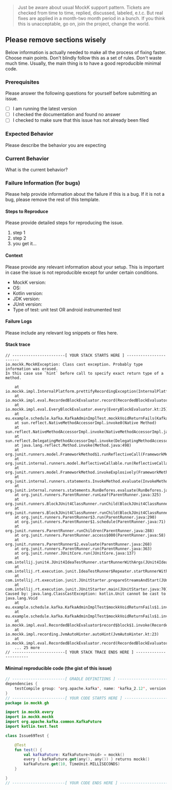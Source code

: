 > Just be aware about usual MockK support pattern. 
> Tickets are checked from time to time, replied, discussed, labeled, e.t.c.
> But real fixes are applied in a month-two month period in a bunch.
> If you think this is unacceptable, go on, join the project, change the world.

## Please remove sections wisely

Below information is actually needed to make all the process of fixing faster.
Choose main points. Don't blindly follow this as a set of rules. 
Don't waste much time. Usually, the main thing is to have a good reproducible minimal code.

### Prerequisites

Please answer the following questions for yourself before submitting an issue.

- [ ] I am running the latest version
- [ ] I checked the documentation and found no answer
- [ ] I checked to make sure that this issue has not already been filed

### Expected Behavior

Please describe the behavior you are expecting

### Current Behavior

What is the current behavior?

### Failure Information (for bugs)

Please help provide information about the failure if this is a bug. If it is not a bug, please remove the rest of this template.

#### Steps to Reproduce

Please provide detailed steps for reproducing the issue.

1. step 1
2. step 2
3. you get it...

#### Context

Please provide any relevant information about your setup. This is important in case the issue is not reproducible except for under certain conditions.

* MockK version:
* OS:
* Kotlin version:
* JDK version:
* JUnit version:
* Type of test: unit test OR android instrumented test


#### Failure Logs

Please include any relevant log snippets or files here.

#### Stack trace

```
// -----------------------[ YOUR STACK STARTS HERE ] -----------------------
io.mockk.MockKException: Class cast exception. Probably type information was erased.
In this case use `hint` before call to specify exact return type of a method. 

	at io.mockk.impl.InternalPlatform.prettifyRecordingException(InternalPlatform.kt:83)
	at io.mockk.impl.eval.RecordedBlockEvaluator.record(RecordedBlockEvaluator.kt:50)
	at io.mockk.impl.eval.EveryBlockEvaluator.every(EveryBlockEvaluator.kt:25)
	at eu.example.schedule.kafka.KafkaAdminImplTest.mockkVoidReturnFails(KafkaAdminImplTest.kt:301)
	at sun.reflect.NativeMethodAccessorImpl.invoke0(Native Method)
	at sun.reflect.NativeMethodAccessorImpl.invoke(NativeMethodAccessorImpl.java:62)
	at sun.reflect.DelegatingMethodAccessorImpl.invoke(DelegatingMethodAccessorImpl.java:43)
	at java.lang.reflect.Method.invoke(Method.java:498)
	at org.junit.runners.model.FrameworkMethod$1.runReflectiveCall(FrameworkMethod.java:50)
	at org.junit.internal.runners.model.ReflectiveCallable.run(ReflectiveCallable.java:12)
	at org.junit.runners.model.FrameworkMethod.invokeExplosively(FrameworkMethod.java:47)
	at org.junit.internal.runners.statements.InvokeMethod.evaluate(InvokeMethod.java:17)
	at org.junit.internal.runners.statements.RunBefores.evaluate(RunBefores.java:26)
	at org.junit.runners.ParentRunner.runLeaf(ParentRunner.java:325)
	at org.junit.runners.BlockJUnit4ClassRunner.runChild(BlockJUnit4ClassRunner.java:78)
	at org.junit.runners.BlockJUnit4ClassRunner.runChild(BlockJUnit4ClassRunner.java:57)
	at org.junit.runners.ParentRunner$3.run(ParentRunner.java:290)
	at org.junit.runners.ParentRunner$1.schedule(ParentRunner.java:71)
	at org.junit.runners.ParentRunner.runChildren(ParentRunner.java:288)
	at org.junit.runners.ParentRunner.access$000(ParentRunner.java:58)
	at org.junit.runners.ParentRunner$2.evaluate(ParentRunner.java:268)
	at org.junit.runners.ParentRunner.run(ParentRunner.java:363)
	at org.junit.runner.JUnitCore.run(JUnitCore.java:137)
	at com.intellij.junit4.JUnit4IdeaTestRunner.startRunnerWithArgs(JUnit4IdeaTestRunner.java:68)
	at com.intellij.rt.execution.junit.IdeaTestRunner$Repeater.startRunnerWithArgs(IdeaTestRunner.java:47)
	at com.intellij.rt.execution.junit.JUnitStarter.prepareStreamsAndStart(JUnitStarter.java:242)
	at com.intellij.rt.execution.junit.JUnitStarter.main(JUnitStarter.java:70)
Caused by: java.lang.ClassCastException: kotlin.Unit cannot be cast to java.lang.Void
	at eu.example.schedule.kafka.KafkaAdminImplTest$mockkVoidReturnFails$1.invoke(KafkaAdminImplTest.kt:87)
	at eu.example.schedule.kafka.KafkaAdminImplTest$mockkVoidReturnFails$1.invoke(KafkaAdminImplTest.kt:24)
	at io.mockk.impl.eval.RecordedBlockEvaluator$record$block$1.invoke(RecordedBlockEvaluator.kt:22)
	at io.mockk.impl.recording.JvmAutoHinter.autoHint(JvmAutoHinter.kt:23)
	at io.mockk.impl.eval.RecordedBlockEvaluator.record(RecordedBlockEvaluator.kt:31)
	... 25 more
// -----------------------[ YOUR STACK TRACE ENDS HERE ] -----------------------
```

#### Minimal reproducible code (the gist of this issue)

```kotlin
// -----------------------[ GRADLE DEFINITIONS ] -----------------------
dependencies {
    testCompile group: 'org.apache.kafka', name: 'kafka_2.12', version: '1.1.0'
}
// -----------------------[ YOUR CODE STARTS HERE ] -----------------------
package io.mockk.gh

import io.mockk.every
import io.mockk.mockk
import org.apache.kafka.common.KafkaFuture
import kotlin.test.Test

class Issue69Test {

    @Test
    fun test() {
        val kafkaFuture: KafkaFuture<Void> = mockk()
        every { kafkaFuture.get(any(), any()) } returns mockk()
        kafkaFuture.get(10, TimeUnit.MILLISECONDS)
    }

}
// -----------------------[ YOUR CODE ENDS HERE ] -----------------------
```

